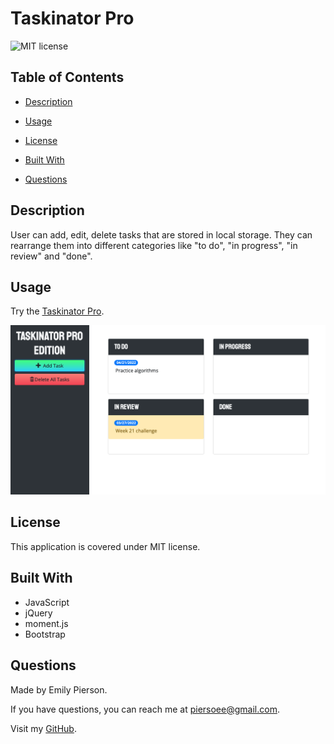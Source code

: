 # Taskinator Pro
![MIT license](https://img.shields.io/badge/license-MIT-yellow)

## Table of Contents 

* [Description](#description)

* [Usage](#usage)

* [License](#license)

* [Built With](#built-with)

* [Questions](#questions)

## Description 
User can add, edit, delete tasks that are stored in local storage. They can rearrange them into different categories like "to do", "in progress", "in review" and "done".

## Usage
Try the [Taskinator Pro](https://emilypier.github.io/taskinator-pro-new/).

![Taskinator Pro app.](/assets/taskinator-pro.png)

## License
This application is covered under MIT license.

## Built With
* JavaScript
* jQuery
* moment.js
* Bootstrap

## Questions
Made by Emily Pierson.

If you have questions, you can reach me at piersoee@gmail.com. 

Visit my [GitHub](https://github.com/emilypier).